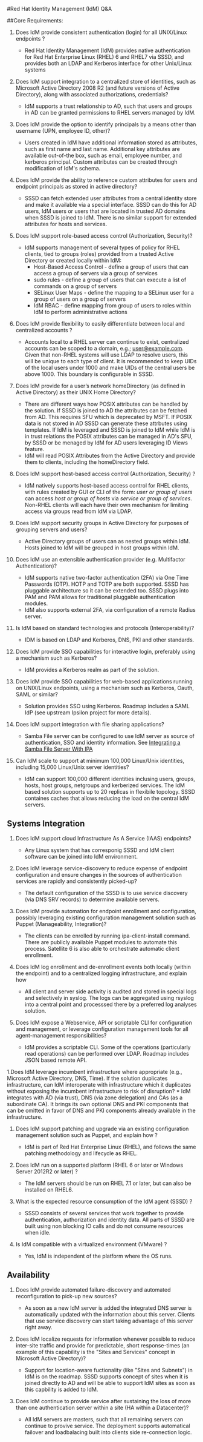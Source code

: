 #Red Hat Identity Management (IdM) Q&A

##Core Requirements:

1. Does IdM provide consistent authentication (login) for all UNIX/Linux endpoints ? 
	* Red Hat Identity Management (IdM) provides native authentication for Red Hat Enterprise Linux (RHEL) 6 and RHEL7 via SSSD, and provides both an LDAP and Kerberos interface for other Unix/Linux systems
 
1. Does IdM support integration to a centralized store of identities, such as Microsoft Active Directory 2008 R2 (and future versions of Active Directory), along with associated authorizations, credentials?
	* IdM supports a trust relationship to AD, such that users and groups in AD can be granted permissions to RHEL servers managed by IdM.

1. Does IdM provide the option to identify principals by a means other than username (UPN, employee ID, other)? 
	* Users created in IdM have additional information stored as attributes, such as first name and last name. Additional key attributes are available out-of-the box, such as email, employee number, and kerberos principal. Custom attributes can be created through modification of IdM's schema.

1. Does IdM provide the ability to reference custom attributes for users and endpoint principals as stored in active directory?
	* SSSD can fetch extended user attributes from a central identity store and make it available via a special interface. SSSD can do this for AD users, IdM users or users that are located in trusted AD domains when SSSD is joined to IdM. There is no similar support for extended attributes for hosts and services.

1. Does IdM support role-based access control (Authorization, Security)? 
	* IdM supports management of several types of policy for RHEL clients, tied to groups (roles) provided from a trusted Active Directory or created locally within IdM:
		+ Host-Based Access Control - define a group of users that can access a group of servers via a group of services
		+ sudo rules - define a group of users that can execute a list of commands on a group of servers
		+ SELinux User Maps - define the mapping to a SELinux user for a group of users on a group of servers
		+ IdM RBAC - define mapping from group of users to roles within IdM to perform administrative actions

1. Does IdM provide flexibility to easily differentiate between local and centralized accounts ? 
	* Accounts local to a RHEL server can continue to exist, centralized accounts can be scoped to a domain, e.g.; user@example.com. Given that non-RHEL systems will use LDAP to resolve users, this will be unique to each type of client. It is recommended to keep UIDs of the local users under 1000 and make UIDs of the central users be above 1000. This boundary is configurable in SSSD.

1. Does IdM provide for a user’s network homeDirectory (as defined in Active Directory) as their UNIX Home Directory?
	* There are different ways how POSIX attributes can be handled by the solution. If SSSD is joined to AD the attributes can be fetched from AD. This requires SFU which is deprecated by MSFT. If POSIX data is not stored in AD SSSD can generate these attrbutes using templates. If IdM is leveraged and SSSD is joined to IdM while IdM is in trust relations the POSIX attributes can be managed in AD's SFU, by SSSD or be menaged by IdM for AD users leveraging ID Views feature.
	* IdM will read POSIX Attributes from the Active Directory and provide them to clients, including the homeDirectory field. 

1. Does IdM support host-based access control (Authorization, Security) ? 
	* IdM natively supports host-based access control for RHEL clients, with rules created by GUI or CLI of the form: _user or group of users_ can access _host or group of hosts_ via _service or group of services_. Non-RHEL clients will each have their own mechanism for limiting access via groups read from IdM via LDAP.

1. Does IdM support security groups in Active Directory for purposes of grouping servers and users? 
	* Active Directory groups of users can as nested groups within IdM. Hosts joined to IdM will be grouped in host groups within IdM.

1. Does IdM use an extensible authentication provider (e.g. Multifactor Authentication)? 
	* IdM supports native two-factor authentication (2FA) via One Time Passwords (OTP). HOTP and TOTP are both supported. SSSD has pluggable architecture so it can be extended too. SSSD plugs into PAM and PAM allows for traditional pluggable authentication modules.
	* IdM also supports external 2FA, via configuration of a remote Radius server.

1. Is IdM based on standard technologies and protocols (Interoperability)?
	* IDM is based on LDAP and Kerberos, DNS, PKI and other standards.

1. Does IdM provide SSO capabilities for interactive login, preferably using a mechanism such as Kerberos?
	* IdM provides a Kerberos realm as part of the solution.

1. Does IdM provide SSO capabilities for web-based applications running on UNIX/Linux endpoints, using a mechanism such as Kerberos, Oauth, SAML or similar? 
	* Solution provides SSO using Kerberos. Roadmap includes a SAML IdP (see upstream Ipsilon project for more details).

1. Does IdM support integration with file sharing applications?
	* Samba File server can be configured to use IdM server as source of authentication, SSO and identity information. See [Integrating a Samba File Server With IPA](http://www.freeipa.org/page/Howto/Integrating_a_Samba_File_Server_With_IPA)

1. Can IdM scale to support at minimum 100,000 Linux/Unix identities, including 15,000 Linux/Unix server identities? 
	* IdM can support 100,000 different identities inclusing users, groups, hosts, host groups, netgroups and kerberized services. The IdM based solution supports up to 20 replicas in flexibile topology. SSSD containes caches that allows reducing the load on the central IdM servers.

## Systems Integration
1. Does IdM support cloud Infrastructure As A Service (IAAS) endpoints? 
	* Any Linux system that has corresponig SSSD and IdM client software can be joined into IdM environment.

1. Does IdM leverage service-discovery to reduce expense of endpoint configuration and ensure changes in the sources of authentication services are rapidly and consistently picked-up? 
	* The default configuration of the SSSD is to use service discovery (via DNS SRV records) to determine available servers.

1. Does IdM provide automation for endpoint enrollment and configuration, possibly leveraging existing configuration management solution such as Puppet (Manageability, Integration)? 
	* The clients can be enrolled by running ipa-client-install command. There are publicly available Puppet modules to automate this process. Satellite 6 is also able to orchestrate automatic client enrollment.
 
1. Does IdM log enrollment and de-enrollment events both locally (within the endpoint) and to a centralized logging infrastructure, and explain how 
	* All client and server side activity is audited and stored in special logs and selectively in syslog. The logs can be aggregated using rsyslog into a central point and processsed there by a preferred log analyses solution.

1. Does IdM expose a Webservice, API or scriptable CLI for configuration and management, or leverage configuration management tools for all agent-management responsibilities?
	* IdM provides a scriptable CLI. Some of the operations (particularly read operations) can be performed over LDAP. Roadmap includes JSON based remote API.

1.Does IdM leverage incumbent infrastructure where appropriate (e.g., Microsoft Active Directory, DNS, Time). If the solution duplicates infrastructure, can IdM interoperate with infrastructure which it duplicates without exposing the incumbent infrastructure to risk of disruption?
	* IdM integrates with AD (via trust), DNS (via zone delegation) and CAs (as a subordinate CA). It brings its own optional DNS and PKI components that can be omitted in favor of DNS and PKI components already available in the infrastructure.

1. Does IdM support patching and upgrade via an existing configuration management solution such as Puppet, and explain how ?
	* IdM is part of Red Hat Enterprise Linux (RHEL), and follows the same patching methodology and lifecycle as RHEL.

1. Does IdM run on a supported platform (RHEL 6 or later or Windows Server 2012R2 or later) ?
	* The IdM servers should be run on RHEL 7.1 or later, but can also be installed on RHEL6.

1. What is the expected resource consumption of the IdM agent (SSSD) ?
	* SSSD consists of several services that work together to provide authentication, authorization and identity data. All parts of SSSD are built using non blocking IO calls and do not consume resources when idle.

1. Is IdM compatible with a virtualized environment (VMware) ? 
	* Yes, IdM is independent of the platform where the OS runs.

## Availability
1. Does IdM provide automated failure-discovery and automated reconfiguration to pick-up new sources?
	* As soon as a new IdM server is added the integrated DNS server is automatically updated with the information about this server. Clients that use service discovery can start taking advantage of this server right away.

1. Does IdM localize requests for information whenever possible to reduce inter-site traffic and provide for predictable, short response-times (an example of this capability is the "Sites and Services" concept in Microsoft Active Directory)?
	* Support for location-aware fuctionality (like "Sites and Subnets") in IdM is on the roadmap. SSSD supports concept of sites when it is joined directly to AD and will be able to support IdM sites as soon as this capbility is added to IdM.

1. Does IdM continue to provide service after sustaining the loss of more than one authentication server within a site (HA within a Datacenter)?
	* All IdM servers are masters, such that all remaining servers can continue to provive service. The deployment supports automatical failover and loadbalacing built into clients side re-connection logic.
